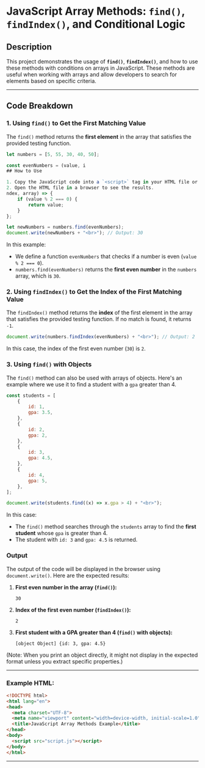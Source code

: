 # JavaScript Array Methods: `find()`, `findIndex()`, and Conditional Logic

## Description

This project demonstrates the usage of **`find()`**, **`findIndex()`**, and how to use these methods with conditions on arrays in JavaScript. These methods are useful when working with arrays and allow developers to search for elements based on specific criteria.

---

## Code Breakdown

### 1. **Using `find()` to Get the First Matching Value**

The `find()` method returns the **first element** in the array that satisfies the provided testing function.

```javascript
let numbers = [5, 55, 30, 40, 50];

const evenNumbers = (value, i
## How to Use

1. Copy the JavaScript code into a `<script>` tag in your HTML file or link to an external JavaScript file.
2. Open the HTML file in a browser to see the results.
ndex, array) => {
    if (value % 2 === 0) {
        return value;
    }
};

let newNumbers = numbers.find(evenNumbers);
document.write(newNumbers + "<br>"); // Output: 30
```

In this example:
- We define a function `evenNumbers` that checks if a number is even (`value % 2 === 0`).
- `numbers.find(evenNumbers)` returns the **first even number** in the `numbers` array, which is `30`.

### 2. **Using `findIndex()` to Get the Index of the First Matching Value**

The `findIndex()` method returns the **index** of the first element in the array that satisfies the provided testing function. If no match is found, it returns `-1`.

```javascript
document.write(numbers.findIndex(evenNumbers) + "<br>"); // Output: 2
```

In this case, the index of the first even number (`30`) is `2`.

### 3. **Using `find()` with Objects**

The `find()` method can also be used with arrays of objects. Here's an example where we use it to find a student with a `gpa` greater than 4.

```javascript
const students = [
    {
        id: 1,
        gpa: 3.5,
    },
    {
        id: 2,
        gpa: 2,
    },
    {
        id: 3,
        gpa: 4.5,
    },
    { 
        id: 4,
        gpa: 5,
    },
];

document.write(students.find((x) => x.gpa > 4) + "<br>");
```

In this case:
- The `find()` method searches through the `students` array to find the **first student** whose `gpa` is greater than 4.
- The student with `id: 3` and `gpa: 4.5` is returned.

### Output

The output of the code will be displayed in the browser using `document.write()`. Here are the expected results:

1. **First even number in the array (`find()`):**
   ```
   30
   ```

2. **Index of the first even number (`findIndex()`):**
   ```
   2
   ```

3. **First student with a GPA greater than 4 (`find()` with objects):**
   ```
   [object Object] {id: 3, gpa: 4.5}
   ```

(Note: When you print an object directly, it might not display in the expected format unless you extract specific properties.)

---

### Example HTML:

```html
<!DOCTYPE html>
<html lang="en">
<head>
  <meta charset="UTF-8">
  <meta name="viewport" content="width=device-width, initial-scale=1.0">
  <title>JavaScript Array Methods Example</title>
</head>
<body>
  <script src="script.js"></script>
</body>
</html>
```

---

